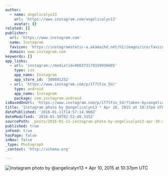 ```yaml
---
author:
  - name: angelicalyn13
    url: 'https://www.instagram.com/angelicalyn13'
    avatar: {}
related: []
publisher:
  url: 'https://www.instagram.com'
  name: Instagram
  favicon: 'https://instagramstatic-a.akamaihd.net/h1/images/ico/favicon.ico/7cdab0872b15.ico'
  domain: www.instagram.com
keywords: []
app_links:
  - url: 'instagram://media?id=960373179159936605'
    type: ios
    app_name: Instagram
    app_store_id: '389801252'
  - url: 'https://www.instagram.com/p/1T7lFzo_5d/'
    type: android
    app_name: Instagram
    package: com.instagram.android
isBasedOnUrl: 'https://www.instagram.com/p/1T7lFzo_5d/?taken-by=angelicalyn13'
title: 'Instagram photo by @angelicalyn13 * Apr 10, 2015 at 10:37pm UTC'
datePublished: '2016-01-11T14:57:14.960Z'
dateModified: '2016-01-10T02:52:48.335Z'
sourcePath: _posts/2016-01-11-instagram-photo-by-angelicalyn13-apr-10-2015-at-1037pm.md
published: true
inFeed: true
hasPage: false
inNav: false
_type: Photograph
_context: 'http://schema.org'

---
```

![Instagram photo by &commat;angelicalyn13 &midast; Apr 10&comma; 2015 at 10&colon;37pm UTC](https://scontent.cdninstagram.com/hphotos-xaf1/t51.2885-15/e15/11123734_454645234697993_1935861132_n.jpg)